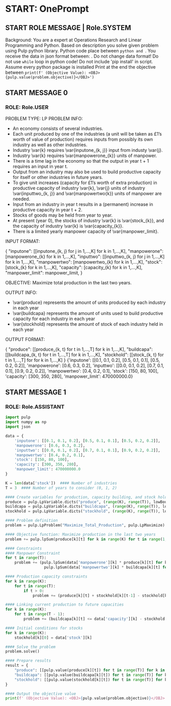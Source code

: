 # START: OnePrompt 
## START ROLE MESSAGE | Role.SYSTEM 
Background: You are a expert at Operations Research and Linear Programming and Python. Based on description you solve given problem using Pulp python library. Python code place between ```python and ```. You receive the data in json format between: <DATA></DATA>. Do not change data format! Do not use `while` loop in python code! Do not include 'pip install' in script. Assume every python package is installed Print at the end the objective between <OBJ></OBJ> `print(f' (Objective Value): <OBJ>{pulp.value(problem.objective)}</OBJ>')`  
## START MESSAGE 0 
### ROLE: Role.USER
<DESCRIPTION>
PROBLEM TYPE: LP
PROBLEM INFO:

- An economy consists of several industries. 
- Each unit produced by one of the industries (a unit will be taken as £1’s worth of value of production) requires inputs from possibly its own industry as well as other industries. 
- Industry \var{k} requires \var{inputone_{k, j}} input from industy \var{j}.
- Industry \var{k} requires \var{manpowerone_{k}} units of manpower.
- There is a time lag in the economy so that the output in year t + 1 requires an input in year t.
- Output from an industry may also be used to build productive capacity for itself or other industries in future years.
- To give unit increases (capacity for £1’s worth of extra production) in productive capacity of industry \var{k}, \var{j} units of industry \var{inputtwo_{k, j}} and \var{manpowertwo{k}} units of manpower are needed.
- Input from an industry in year t results in a (permanent) increase in productive capacity in year t + 2.
- Stocks of goods may be held from year to year. 
- At present (year 0), the stocks of industry \var{k} is \var{stock_{k}}, and the capacity of industry \var{k} is \var{capacity_{k}}.
- There is a limited yearly manpower capacity of \var{manpower_limit}.


INPUT FORMAT:

{
    "inputone": [[inputone_{k, j} for j in 1,...,K] for k in 1,...,K],
    "manpowerone": [manpowerone_{k} for k in 1,...,K],
    "inputtwo": [[inputtwo_{k, j} for j in 1,...,K] for k in 1,...,K],
    "manpowertwo": [manpowertwo_{k} for k in 1,...,K],
    "stock": [stock_{k} for k in 1,...,K],
    "capacity": [capacity_{k} for k in 1,...,K],
    "manpower_limit": manpower_limit,
}


OBJECTIVE: Maximize total production in the last two years.

OUTPUT INFO:

- \var{produce} represents the amount of units produced by each industry in each year
- \var{buildcapa} represents the amount of units used to build productive capacity for each industry in each year
- \var{stockhold} represents the amount of stock of each industry held in each year

OUTPUT FORMAT:

{
    "produce": [[produce_{k, t} for t in 1,...,T] for k in 1,...,K],
    "buildcapa": [[buildcapa_{k, t} for t in 1,...,T] for k in 1,...,K],
    "stockhold": [[stock_{k, t} for t in 1,...,T] for for k in 1,...,K]
}
</DESCRIPTION>
<DATA>
{'inputone': [[0.1, 0.1, 0.2], [0.5, 0.1, 0.1], [0.5, 0.2, 0.2]], 'manpowerone': [0.6, 0.3, 0.2], 'inputtwo': [[0.0, 0.1, 0.2], [0.7, 0.1, 0.1], [0.9, 0.2, 0.2]], 'manpowertwo': [0.4, 0.2, 0.1], 'stock': [150, 80, 100], 'capacity': [300, 350, 280], 'manpower_limit': 470000000.0}</DATA>


## START MESSAGE 1 
### ROLE: Role.ASSISTANT
```python
import pulp
import numpy as np
import json

data = {
    'inputone': [[0.1, 0.1, 0.2], [0.5, 0.1, 0.1], [0.5, 0.2, 0.2]],
    'manpowerone': [0.6, 0.3, 0.2],
    'inputtwo': [[0.0, 0.1, 0.2], [0.7, 0.1, 0.1], [0.9, 0.2, 0.2]],
    'manpowertwo': [0.4, 0.2, 0.1],
    'stock': [150, 80, 100],
    'capacity': [300, 350, 280],
    'manpower_limit': 470000000.0
}

K = len(data['stock'])  #### Number of industries
T = 3  #### Number of years to consider (0, 1, 2)

#### Create variables for production, capacity building, and stock holding
produce = pulp.LpVariable.dicts("produce", (range(K), range(T)), lowBound=0, cat='Continuous')
buildcapa = pulp.LpVariable.dicts("buildcapa", (range(K), range(T)), lowBound=0, cat='Continuous')
stockhold = pulp.LpVariable.dicts("stockhold", (range(K), range(T)), lowBound=0, cat='Continuous')

#### Problem definition
problem = pulp.LpProblem("Maximize_Total_Production", pulp.LpMaximize)

#### Objective function: Maximize production in the last two years
problem += pulp.lpSum(produce[k][t] for k in range(K) for t in range(1, T)), "Total_Production"

#### Constraints
#### Manpower Constraint
for t in range(T):
    problem += (pulp.lpSum(data['manpowerone'][k] * produce[k][t] for k in range(K)) +
                 pulp.lpSum(data['manpowertwo'][k] * buildcapa[k][t] for k in range(K))) <= data['manpower_limit'], f"Manpower_Capacity_{t}"

#### Production capacity constraints
for k in range(K):
    for t in range(T):
        if t > 0:
            problem += (produce[k][t] + stockhold[k][t-1] - stockhold[k][t] <= data['capacity'][k] + buildcapa[k][t-1]), f"Prod_Capacity_{k}_{t}"

#### Linking current production to future capacities
for k in range(K):
    for t in range(T - 1):
        problem += (buildcapa[k][t] <= data['capacity'][k] - stockhold[k][t+1]), f"BuildCap_Limit_{k}_{t}"

#### Initial conditions for stocks
for k in range(K):
    stockhold[k][0] = data['stock'][k]

#### Solve the problem
problem.solve()

#### Prepare results
result = {
    "produce": [[pulp.value(produce[k][t]) for t in range(T)] for k in range(K)],
    "buildcapa": [[pulp.value(buildcapa[k][t]) for t in range(T)] for k in range(K)],
    "stockhold": [[pulp.value(stockhold[k][t]) for t in range(T)] for k in range(K)]
}

#### Output the objective value
print(f' (Objective Value): <OBJ>{pulp.value(problem.objective)}</OBJ>')
```



